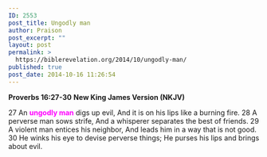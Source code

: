 ```yaml
---
ID: 2553
post_title: Ungodly man
author: Praison
post_excerpt: ""
layout: post
permalink: >
  https://biblerevelation.org/2014/10/ungodly-man/
published: true
post_date: 2014-10-16 11:26:54
---
```

<strong>Proverbs 16:27-30</strong>
<strong> New King James Version (NKJV)</strong>

27 An <span style="color: #ff00ff;"><strong>ungodly man</strong></span> digs up evil,
And it is on his lips like a burning fire.
28 A perverse man sows strife,
And a whisperer separates the best of friends.
29 A violent man entices his neighbor,
And leads him in a way that is not good.
30 He winks his eye to devise perverse things;
He purses his lips and brings about evil.